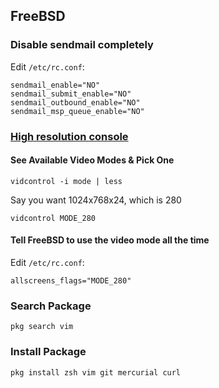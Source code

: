 ## FreeBSD ##

### Disable sendmail completely ###

Edit `/etc/rc.conf`:

    sendmail_enable="NO"  
    sendmail_submit_enable="NO"  
    sendmail_outbound_enable="NO"  
    sendmail_msp_queue_enable="NO"

### [High resolution console](http://www.freebsdwiki.net/index.php/High_Resolution_Console) ###

#### See Available Video Modes & Pick One ####

    vidcontrol -i mode | less

Say you want 1024x768x24, which is 280

    vidcontrol MODE_280

#### Tell FreeBSD to use the video mode all the time ####
Edit `/etc/rc.conf`:

    allscreens_flags="MODE_280"

### Search Package ###

    pkg search vim

### Install Package ###

    pkg install zsh vim git mercurial curl

